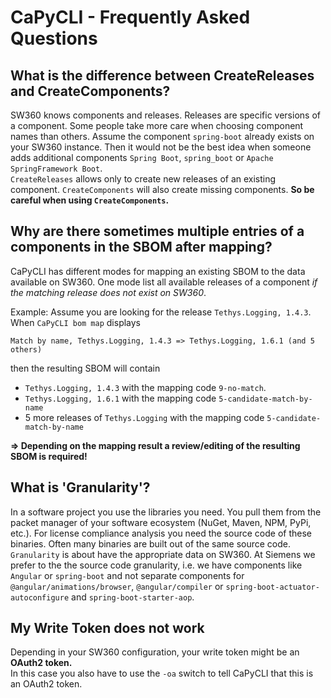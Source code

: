 # CaPyCLI - Frequently Asked Questions

## What is the difference between CreateReleases and CreateComponents?

SW360 knows components and releases. Releases are specific versions of a component.
Some people take more care when choosing component names than others. Assume the
component `spring-boot` already exists on your SW360 instance. Then it would not
be the best idea when someone adds additional components `Spring Boot`, `spring_boot`
or `Apache SpringFramework Boot`.  
`CreateReleases` allows only to create new releases of an existing component.
`CreateComponents` will also create missing components.
**So be careful when using `CreateComponents`.**

## Why are there sometimes multiple entries of a components in the SBOM after mapping?

CaPyCLI has different modes for mapping an existing SBOM to the data available on SW360.
One mode list all available releases of a component *if the matching release does not
exist on SW360*.

Example:
Assume you are looking for the release `Tethys.Logging, 1.4.3`.
When `CaPyCLI bom map` displays

```shell
Match by name, Tethys.Logging, 1.4.3 => Tethys.Logging, 1.6.1 (and 5 others)
```

then the resulting SBOM will contain

* `Tethys.Logging, 1.4.3` with the mapping code `9-no-match`.
* `Tethys.Logging, 1.6.1` with the mapping code `5-candidate-match-by-name`
* 5 more releases of `Tethys.Logging` with the mapping code `5-candidate-match-by-name`

**=> Depending on the mapping result a review/editing of the resulting SBOM is required!**

## What is 'Granularity'?

In a software project you use the libraries you need. You pull them from the packet manager
of your software ecosystem (NuGet, Maven, NPM, PyPi, etc.). For license compliance analysis
you need the source code of these binaries. Often many binaries are built out of the same
source code. `Granularity` is about have the appropriate data on SW360. At Siemens we prefer
to the the source code granularity, i.e. we have components like `Angular` or `spring-boot`
and not separate components for `@angular/animations/browser`, `@angular/compiler` or
`spring-boot-actuator-autoconfigure` and `spring-boot-starter-aop`.

## My Write Token does not work

Depending in your SW360 configuration, your write token might be an **OAuth2 token.**  
In this case you also have to use the `-oa` switch to tell CaPyCLI that this is
an OAuth2 token.
